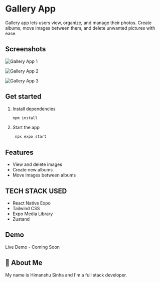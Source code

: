 # Gallery App

Gallery app lets users view, organize, and manage their photos. Create albums, move images between them, and delete unwanted pictures with ease.

## Screenshots

![Gallery App 1](https://github.com/user-attachments/assets/5ad3d0ca-7c1b-417f-9037-f2a5636a9c3f)

![Gallery App 2](https://github.com/user-attachments/assets/43acc7bb-43fc-4458-a59f-a3a680106c5b)

![Gallery App 3](https://github.com/user-attachments/assets/b7a890c8-7cb5-429b-82c4-6ba20acee774)

## Get started

1. Install dependencies

   ```bash
   npm install
   ```

2. Start the app

   ```bash
    npx expo start
   ```

## Features

- View and delete images
- Create new albums
- Move images between albums

## TECH STACK USED

- React Native Expo
- Tailwind CSS
- Expo Media Library
- Zustand

## Demo

Live Demo - Coming Soon

## 🚀 About Me

My name is Himanshu Sinha and I'm a full stack developer.
